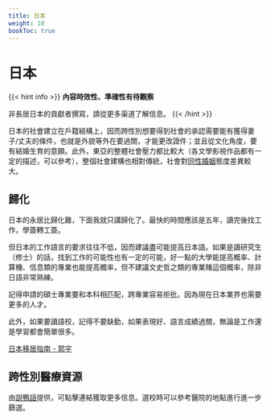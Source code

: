 ```yaml
---
title: 日本
weight: 10
bookToc: true
---
```


# 日本

{{< hint info >}}
**內容時效性、準確性有待觀察**

非長居日本的貢獻者撰寫，請從更多渠道了解信息。
{{< /hint >}}

日本的社會建立在戶籍結構上，因而跨性別想要得到社會的承認需要能有獲得妻子/丈夫的條件，也就是外貌等外在要過關，才能更改證件；並且從文化角度，要有結婚生育的意願。此外，東亞的整體社會壓力都比較大（各文學影視作品都有一定的描述，可以參考），整個社會建構也相對傳統，社會對[同性婚姻](https://zh.wikipedia.org/zh-hans/%E6%97%A5%E6%9C%AC%E5%90%8C%E6%80%A7%E5%A9%9A%E5%A7%BB)態度差異較大。

## 歸化

日本的永居比歸化難，下面我就只講歸化了。最快的時間應該是五年，讀完後找工作，學簽轉工簽。

但日本的工作語言的要求往往不低，因而建議盡可能提高日本語。如果是讀研究生（修士）的話，找到工作的可能性也有一定的可能，好一點的大學能提高概率、計算機、信息類的專業也能提高概率，但不建議文史哲之類的專業賭這個概率，除非日語非常熟練。

記得申請的碩士專業要和本科相匹配，跨專業容易拒批。因為現在日本業界也需要更多的人才。

此外，如果要讀語校，記得不要缺勤，如果表現好、語言成績過關，無論是工作還是學習都會簡單很多。

[日本移居指南 - 郭宇](https://guoyu.mirror.xyz/bPaDKAcrhJGUbaXu9BWDcdD-F46gBFATTvf_qwZ9Bso)

## 跨性別醫療資源

由[説鴨話](https://t.me/drukbugchannel/80)提供，可點擊連結獲取更多信息。選校時可以參考醫院的地點進行進一步篩選。

